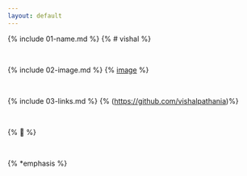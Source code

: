```yaml
---
layout: default
---
```


{% include 01-name.md %}
{% # vishal %}

<br>

{% include 02-image.md %}
{% [image](https://github.com/vishalpathania) %}

<br>

{% include 03-links.md %}
{% (https://github.com/vishalpathania)%}

<br>

{% 🎄 %}

<br>

{% *emphasis %}
